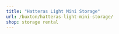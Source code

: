 ```yaml
---
title: "Hatteras Light Mini Storage"
url: /buxton/hatteras-light-mini-storage/
shop: storage rental
---
```

